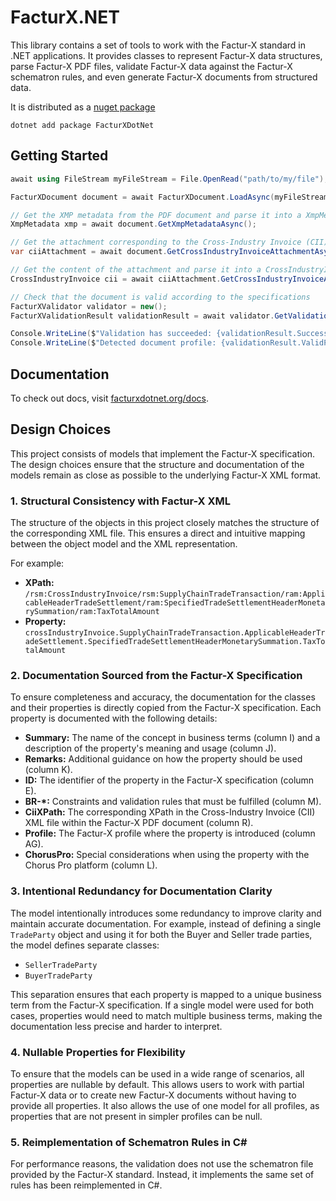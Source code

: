 # FacturX.NET

This library contains a set of tools to work with the Factur-X standard in .NET applications. It provides classes to represent Factur-X data structures, parse Factur-X PDF files, validate Factur-X data against the Factur-X schematron rules, and even generate Factur-X documents from structured data.

It is distributed as a [nuget package](https://www.nuget.org/packages/FacturXDotNet)
```
dotnet add package FacturXDotNet
```

## Getting Started

```csharp
await using FileStream myFileStream = File.OpenRead("path/to/my/file");

FacturXDocument document = await FacturXDocument.LoadAsync(myFileStream);

// Get the XMP metadata from the PDF document and parse it into a XmpMetadata object
XmpMetadata xmp = await document.GetXmpMetadataAsync();

// Get the attachment corresponding to the Cross-Industry Invoice (CII) data
var ciiAttachment = await document.GetCrossIndustryInvoiceAttachmentAsync();

// Get the content of the attachment and parse it into a CrossIndustryInvoice object
CrossIndustryInvoice cii = await ciiAttachment.GetCrossIndustryInvoiceAsync();

// Check that the document is valid according to the specifications
FacturXValidator validator = new();
FacturXValidationResult validationResult = await validator.GetValidationResultAsync(document);

Console.WriteLine($"Validation has succeeded: {validationResult.Success}");
Console.WriteLine($"Detected document profile: {validationResult.ValidProfiles.GetMaxProfile()}");
```

## Documentation

To check out docs, visit [facturxdotnet.org/docs](https://facturxdotnet.org/docs).

## Design Choices

This project consists of models that implement the Factur-X specification. The design choices ensure that the structure and documentation of the models remain as close as possible to the underlying Factur-X XML format.

### 1. Structural Consistency with Factur-X XML

The structure of the objects in this project closely matches the structure of the corresponding XML file. This ensures a direct and intuitive mapping between the object model and the XML representation.

For example:
- **XPath:** `/rsm:CrossIndustryInvoice/rsm:SupplyChainTradeTransaction/ram:ApplicableHeaderTradeSettlement/ram:SpecifiedTradeSettlementHeaderMonetarySummation/ram:TaxTotalAmount`
- **Property:** `crossIndustryInvoice.SupplyChainTradeTransaction.ApplicableHeaderTradeSettlement.SpecifiedTradeSettlementHeaderMonetarySummation.TaxTotalAmount`

### 2. Documentation Sourced from the Factur-X Specification

To ensure completeness and accuracy, the documentation for the classes and their properties is directly copied from the Factur-X specification. Each property is documented with the following details:
- **Summary:** The name of the concept in business terms (column I) and a description of the property's meaning and usage (column J).
- **Remarks:** Additional guidance on how the property should be used (column K).
- **ID:** The identifier of the property in the Factur-X specification (column E).
- **BR-\*:** Constraints and validation rules that must be fulfilled (column M).
- **CiiXPath:** The corresponding XPath in the Cross-Industry Invoice (CII) XML file within the Factur-X PDF document (column R).
- **Profile:** The Factur-X profile where the property is introduced (column AG).
- **ChorusPro:** Special considerations when using the property with the Chorus Pro platform (column L).

### 3. Intentional Redundancy for Documentation Clarity

The model intentionally introduces some redundancy to improve clarity and maintain accurate documentation. For example, instead of defining a single `TradeParty` object and using it for both the Buyer and Seller trade parties, the model defines separate classes:
- `SellerTradeParty`
- `BuyerTradeParty`

This separation ensures that each property is mapped to a unique business term from the Factur-X specification. If a single model were used for both cases, properties would need to match multiple business terms, making the documentation less precise and harder to interpret.

### 4. Nullable Properties for Flexibility

To ensure that the models can be used in a wide range of scenarios, all properties are nullable by default. This allows users to work with partial Factur-X data or to create new Factur-X documents without having to provide all properties.
It also allows the use of one model for all profiles, as properties that are not present in simpler profiles can be null.

### 5. Reimplementation of Schematron Rules in C#

For performance reasons, the validation does not use the schematron file provided by the Factur-X standard. Instead, it implements the same set of rules has been reimplemented in C#.